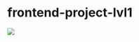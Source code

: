 # frontend-project-lvl1

<a href="https://codeclimate.com/github/zartem01/frontend-project-lvl1">
<img src="https://api.codeclimate.com/v1/badges/a99a88d28ad37a79dbf6/maintainability"/>
</a>
